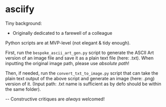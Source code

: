 # asciify

Tiny background:

*  Originally dedicated to a farewell of a colleague

Python scripts are at MVP-level (not elegant & tidy enough).

First, run the `bespoke_ascii_art_gen.py` script to generate the ASCII Art version of an image file and save it as a plain text file (here: .txt).
When inputting the original image path, please use *absolute path*!

Then, if needed, run the `convert_txt_to_image.py` script that can take the plain text output of the above script and generate an image (here: .png) version of it. (Input path: .txt name is sufficient as by defo should be within the same folder).


-- Constructive critiques are *always* welcomed!
